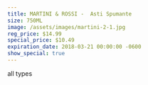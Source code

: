 ```yaml
---
title: MARTINI & ROSSI -  Asti Spumante
size: 750ML
image: /assets/images/martini-2-1.jpg
reg_price: $14.99
special_price: $10.49
expiration_date: 2018-03-21 00:00:00 -0600
show_special: true
---
```


all types